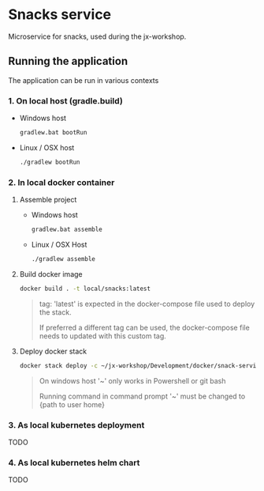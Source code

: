 # Snacks service

Microservice for snacks, used during the jx-workshop.

## Running the application

The application can be run in various contexts

### 1. On local host (gradle.build)

- Windows host
	```bash
	gradlew.bat bootRun
	```
- Linux / OSX host
	```bash
	./gradlew bootRun
	```

### 2. In local docker container

1. Assemble project
	- Windows host
	  ```bash
	  gradlew.bat assemble
	  ```
	- Linux / OSX Host
   	  ```bash
 	  ./gradlew assemble
	  ```

1. Build docker image
	```bash
	docker build . -t local/snacks:latest
	```
	> tag: 'latest' is expected in the docker-compose file used to deploy the stack.
	> 
	> If preferred a different tag can be used, the docker-compose file needs to updated with this custom tag.

1. Deploy docker stack
	```bash
	docker stack deploy -c ~/jx-workshop/Development/docker/snack-service-stack.yaml snacks-dev
	```
	> On windows host '~' only works in Powershell or git bash
	>
	> Running command in command prompt '~' must be changed to {path to user home}

### 3. As local kubernetes deployment

TODO

### 4. As local kubernetes helm chart

TODO